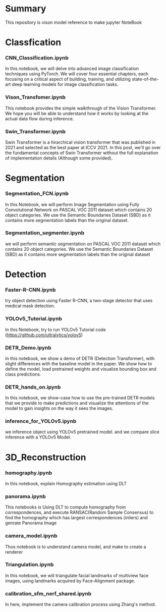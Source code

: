# Summary
This repository is vison model reference to make jupyter NoteBook

# Classfication
### CNN_Classification.ipynb
In this notebook, we will delve into advanced image classification techniques using PyTorch. We will cover four essential chapters, each focusing on a critical aspect of building, training, and utilizing state-of-the-art deep learning models for image classification tasks.
### Vison_Transfomer.ipynb
This notebook provides the simple walkthrough of the Vision Transformer. We hope you will be able to understand how it works by looking at the actual data flow during inference.
### Swin_Transformer.ipynb
Swin Transformer is a hirarchical vision transformer that was published in 2021 and selected as the best paper at ICCV 2021. In this post, we'll go over the fundamental concepts of Swin Transformer without the full explanation of implementation details (Although some provided).

# Segmentation
### Segmentation_FCN.ipynb
In this Notebook, we will perform Image Segmentation using Fully Convolutional Network on PASCAL VOC 2011 dataset which contains 20 object categories. We use the Semantic Boundaries Dataset (SBD) as it contains more segmentation labels than the original dataset.
### Segmentation_segmenter.ipynb
we will perform semantic segmentation on PASCAL VOC 2011 dataset which contains 20 object categories. We use the Semantic Boundaries Dataset (SBD) as it contains more segmentation labels than the original dataset

# Detection
### Faster-R-CNN.ipynb
try object detection using Faster R-CNN, a two-stage detector that uses medical mask detection.
### YOLOv5_Tutorial.ipynb
In this Notebook, try to run YOLOv5 Tutorial code (https://github.com/ultralytics/yolov5)
### DETR_Demo.ipynb
In this notebook, we show a demo of DETR (Detection Transformer), with slight differences with the baseline model in the paper. We show how to define the model, load pretrained weights and visualize bounding box and class predictions.
### DETR_hands_on.ipynb
In this notebook, we show-case how to use the pre-trained DETR models that we provide to make predictions and visualize the attentions of the model to gain insights on the way it sees the images.
### inference_for_YOLOv5.ipynb
we inference object using YOLOv5 pretrained model. and we compare slice inference with a YOLOv5 Model.

# 3D_Reconstruction
### homography.ipynb
In this notebook, explain Homography estimation using DLT 
### panorama.ipynb
This notebooks is Using DLT to compute homography from correspondences, and execute RANSAC(Random Sample Consensus) to find the homography which has largest correspondences (inliers) and genrate Panorama Image
### camera_model.ipynb
Thos notebook is to understand camera model, and make to create a renderer
### Triangulation.ipynb
In this notebook, we will triangulate facial landmarks of multiview face images, using landmarks acquired by Face-Alignment package.
### calibration_sfm_nerf_shared.ipynb
In here, implement the camera calibration process using Zhang's method.